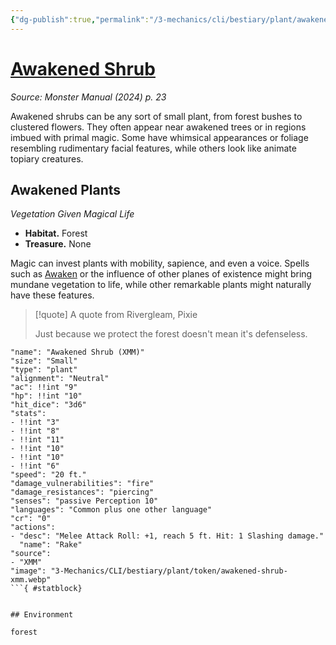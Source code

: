 ```yaml
---
{"dg-publish":true,"permalink":"/3-mechanics/cli/bestiary/plant/awakened-shrub-xmm/","tags":["ttrpg-cli/compendium/src/5e/xmm","ttrpg-cli/monster/cr/0","ttrpg-cli/monster/environment/forest","ttrpg-cli/monster/size/small","ttrpg-cli/monster/type/plant"],"noteIcon":""}
---
```


# [Awakened Shrub](3-Mechanics\CLI\bestiary\plant/awakened-shrub-xmm.md)
*Source: Monster Manual (2024) p. 23*  

Awakened shrubs can be any sort of small plant, from forest bushes to clustered flowers. They often appear near awakened trees or in regions imbued with primal magic. Some have whimsical appearances or foliage resembling rudimentary facial features, while others look like animate topiary creatures.

## Awakened Plants

*Vegetation Given Magical Life*

- **Habitat.** Forest  
- **Treasure.** None  

Magic can invest plants with mobility, sapience, and even a voice. Spells such as [Awaken](3-Mechanics/CLI/spells/awaken-xphb.md) or the influence of other planes of existence might bring mundane vegetation to life, while other remarkable plants might naturally have these features.

> [!quote] A quote from Rivergleam, Pixie  
> 
> Just because we protect the forest doesn't mean it's defenseless.


```statblock
"name": "Awakened Shrub (XMM)"
"size": "Small"
"type": "plant"
"alignment": "Neutral"
"ac": !!int "9"
"hp": !!int "10"
"hit_dice": "3d6"
"stats":
- !!int "3"
- !!int "8"
- !!int "11"
- !!int "10"
- !!int "10"
- !!int "6"
"speed": "20 ft."
"damage_vulnerabilities": "fire"
"damage_resistances": "piercing"
"senses": "passive Perception 10"
"languages": "Common plus one other language"
"cr": "0"
"actions":
- "desc": "Melee Attack Roll: +1, reach 5 ft. Hit: 1 Slashing damage."
  "name": "Rake"
"source":
- "XMM"
"image": "3-Mechanics/CLI/bestiary/plant/token/awakened-shrub-xmm.webp"
```{ #statblock}


## Environment

forest